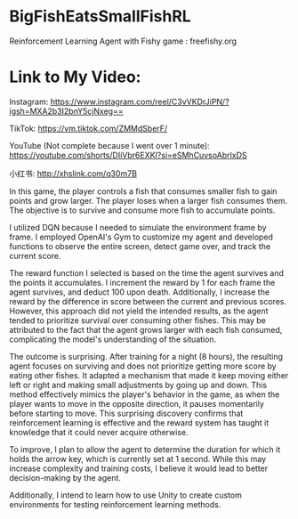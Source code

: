 # BigFishEatsSmallFishRL
Reinforcement Learning Agent with Fishy game : freefishy.org

# Link to My Video: 

  Instagram: https://www.instagram.com/reel/C3vVKDrJiPN/?igsh=MXA2b3I2bnY5cjNxeg==

  TikTok: https://vm.tiktok.com/ZMMdSberF/

  YouTube (Not complete because I went over 1 minute): https://youtube.com/shorts/DIiVbr6EXKI?si=eSMhCuvsoAbrIxDS

  小红书: http://xhslink.com/q30m7B

In this game, the player controls a fish that consumes smaller fish to gain points and grow larger. The player loses when a larger fish consumes them. The objective is to survive and consume more fish to accumulate points.

I utilized DQN because I needed to simulate the environment frame by frame. I employed OpenAI's Gym to customize my agent and developed functions to observe the entire screen, detect game over, and track the current score.

The reward function I selected is based on the time the agent survives and the points it accumulates. I increment the reward by 1 for each frame the agent survives, and deduct 100 upon death. Additionally, I increase the reward by the difference in score between the current and previous scores. However, this approach did not yield the intended results, as the agent tended to prioritize survival over consuming other fishes. This may be attributed to the fact that the agent grows larger with each fish consumed, complicating the model's understanding of the situation.

The outcome is surprising. After training for a night (8 hours), the resulting agent focuses on surviving and does not prioritize getting more score by eating other fishes. It adapted a mechanism that made it keep moving either left or right and making small adjustments by going up and down. This method effectively mimics the player's behavior in the game, as when the player wants to move in the opposite direction, it pauses momentarily before starting to move. This surprising discovery confirms that reinforcement learning is effective and the reward system has taught it knowledge that it could never acquire otherwise.

To improve, I plan to allow the agent to determine the duration for which it holds the arrow key, which is currently set at 1 second. While this may increase complexity and training costs, I believe it would lead to better decision-making by the agent.

Additionally, I intend to learn how to use Unity to create custom environments for testing reinforcement learning methods.

